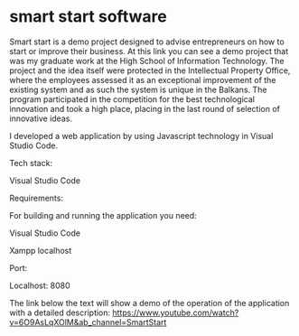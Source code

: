 # smart start software
Smart start is a demo project designed to advise entrepreneurs on how to start or improve their business. At this link you can see a demo project that was my graduate work at the High School of Information Technology. The project and the idea itself were protected in the Intellectual Property Office, where the employees assessed it as an exceptional improvement of the existing system and as such the system is unique in the Balkans. The program participated in the competition for the best technological innovation and took a high place, placing in the last round of selection of innovative ideas. 

I developed a web application by using Javascript technology in Visual Studio Code.

Tech stack:

Visual Studio Code

Requirements:

For building and running the application you need:

Visual Studio Code

Xampp localhost

Port:

Localhost: 8080

The link below the text will show a demo of the operation of the application with a detailed description:
https://www.youtube.com/watch?v=6O9AsLqXOlM&ab_channel=SmartStart
